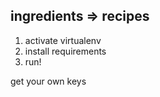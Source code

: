 ## ingredients => recipes

1. activate virtualenv
2. install requirements
3. run!


get your own keys